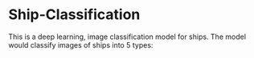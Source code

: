 # Ship-Classification
This is a deep learning, image classification model for ships. The model would classify images of ships into 5 types:
